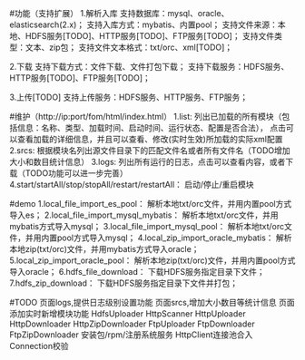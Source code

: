 #功能（支持扩展）
1.解析入库
支持数据库：mysql、oracle、elasticsearch(2.x)；
支持入库方式：mybatis、内置pool；
支持文件来源：本地、HDFS服务[TODO]、HTTP服务[TODO]、FTP服务[TODO]；
支持文件类型：文本、zip包；
支持文件文本格式：txt/orc、xml[TODO]；

2.下载
支持下载方式：文件下载、文件打包下载；
支持下载服务：HDFS服务、HTTP服务[TODO]、FTP服务[TODO]；

3.上传[TODO]
支持上传服务：HDFS服务、HTTP服务、FTP服务；

#维护（http://ip:port/fom/html/index.html）
1.list: 
列出已加载的所有模块（包括信息：名称、类型、加载时间、启动时间、运行状态、配置是否合法），
点击可以查看加载的详细信息，并且可以查看、修改(实时生效)所加载的实际xml配置
2.srcs: 
根据模块名列出源文件目录下的匹配文件名或者所有文件名（TODO增加大小和数目统计信息）
3.logs: 
列出所有运行的日志，点击可以查看内容，或者下载（TODO功能可以进一步完善）
4.start/startAll/stop/stopAll/restart/restartAll：
启动/停止/重启模块

#demo
1.local_file_import_es_pool：             解析本地txt/orc文件，并用内置pool方式导入es；
2.local_file_import_mysql_mybatis： 解析本地txt/orc文件，并用mybatis方式导入mysql；
3.local_file_import_mysql_pool：       解析本地txt/orc文件，并用内置pool方式导入mysql；
4.local_zip_import_oracle_mybatis： 解析本地zip(txt/orc)文件，并用mybatis方式导入oracle；
5.local_zip_import_oracle_pool：       解析本地zip(txt/orc)文件，并用内置pool方式导入oracle；
6.hdfs_file_download：   下载HDFS服务指定目录下文件；
7.hdfs_zip_download：      下载HDFS服务指定目录下文件并打包；

#TODO
页面logs,提供日志级别设置功能
页面srcs,增加大小数目等统计信息
页面添加实时新增模块功能
HdfsUploader
HttpScanner
HttpUploader
HttpDownloader
HttpZipDownloader
FtpUploader
FtpDownloader
FtpZipDownloader
安装包/rpm/注册系统服务
HttpClient连接池合入
Connection校验

